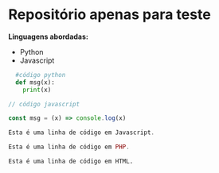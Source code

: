# Repositório apenas para teste
**Linguagens abordadas:**
* Python
* Javascript

~~~Python
  #código python
  def msg(x):
    print(x)
 ~~~
 
 ~~~javascript
 // código javascript
 
 const msg = (x) => console.log(x)
 
 ~~~

~~~javascript
Esta é uma linha de código em Javascript.
~~~

~~~php
Esta é uma linha de código em PHP.
~~~

~~~html
Esta é uma linha de código em HTML.
~~~
